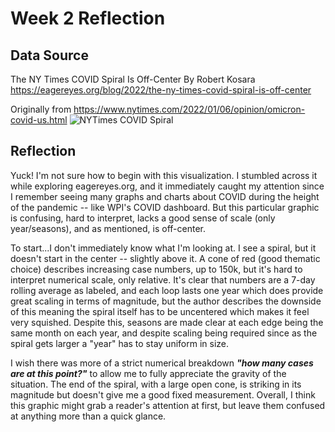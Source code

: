 # Week 2 Reflection
## Data Source
The NY Times COVID Spiral Is Off-Center
By Robert Kosara
https://eagereyes.org/blog/2022/the-ny-times-covid-spiral-is-off-center

Originally from https://www.nytimes.com/2022/01/06/opinion/omicron-covid-us.html
![NYTimes COVID Spiral](https://github.com/akerekon/reflections/assets/89589162/9fb6eeaa-30c6-4048-add8-27684a9c3e50)

## Reflection
Yuck! I'm not sure how to begin with this visualization. I stumbled across it while exploring eagereyes.org, and it immediately caught my attention since I remember seeing many graphs and charts about COVID during the height of the pandemic -- like WPI's COVID dashboard. But this particular graphic is confusing, hard to interpret, lacks a good sense of scale (only year/seasons), and as mentioned, is off-center.

To start...I don't immediately know what I'm looking at. I see a spiral, but it doesn't start in the center -- slightly above it. A cone of red (good thematic choice) describes increasing case numbers, up to 150k, but it's hard to interpret numerical scale, only relative. It's clear that numbers are a 7-day rolling average as labeled, and each loop lasts one year which does provide great scaling in terms of magnitude, but the author describes the downside of this meaning the spiral itself has to be uncentered which makes it feel very squished. Despite this, seasons are made clear at each edge being the same month on each year, and despite scaling being required since as the spiral gets larger a "year" has to stay uniform in size.

I wish there was more of a strict numerical breakdown ___"how many cases are at this point?"___ to allow me to fully appreciate the gravity of the situation. The end of the spiral, with a large open cone, is striking in its magnitude but doesn't give me a good fixed measurement. Overall, I think this graphic might grab a reader's attention at first, but leave them confused at anything more than a quick glance.
